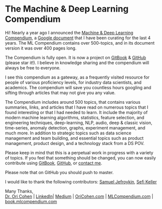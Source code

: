# The Machine & Deep Learning Compendium

Hi! Nearly a year ago I announced the [Machine & Deep Learning Compendium](https://towardsdatascience.com/the-last-machine-deep-learning-compendium-youll-ever-need-dc973643c4e1), a [Google document](https://docs.google.com/document/d/1wvtcwc8LOb3PZI9huQOD7UjqUoY98N5r3aQsWKNAlzk/edit) that I have been curating for the last 4 years. The ML Compendium contains over 500-topics, and in its document version it was over 400 pages long.

The Compendium is fully open. It is now a project on [GitBook](https://book.mlcompendium.com/) & [GitHub](https://github.com/orico/www.mlcompendium.com/) \(please star it!\). I believe in knowledge sharing and the compendium will always be free to everyone.

I see this compendium as a gateway, as a frequently visited resource for people of various proficiency levels, for industry data scientists, and academics. The compendium will save you countless hours googling and sifting through articles that may not give you any value.

The Compendium includes around 500 topics, that contains various summaries, links, and articles that I have read on numerous topics that I found interesting or that I had needed to learn. It include the majority of modern machine learning algorithms, statistics, feature selection, and engineering techniques, deep-learning, NLP, audio, deep & classic vision, time-series, anomaly detection, graphs, experiment management, and much more. In addition to strategic topics such as data science management and team building, and essential topics such as product management, product design, and a technology stack from a DS POV. 

Please keep in mind that this is a perpetual work in progress with a variety of topics. If you feel that something should be changed, you can now easily contribute using [GitBook](https://book.mlcompendium.com), [GitHub](https://github.com/orico/www.mlcompendium.com/tree/master), or [contact me](https://www.linkedin.com/in/cohenori/).

Please note that on GitHub you should push to master.

I would like to thank the following contributors: [Samuel Jefroykin](https://www.linkedin.com/in/samueljefroykin/), [Sefi Keller](https://www.linkedin.com/in/sefikeller/?originalSubdomain=il)

Many Thanks,  
[Dr. Ori Cohen](http://cohenori.medium.com/) \| [LinkedIn](https://www.linkedin.com/in/cohenori/)\| [Medium](https://medium.com/@cohenori) \| [OriCohen.com](https://www.oricohen.com/) \| [MLCompendium.com](http://www.mlcompendium.com/) \| [book.mlcompendium.com](https://book.mlcompendium.com)

